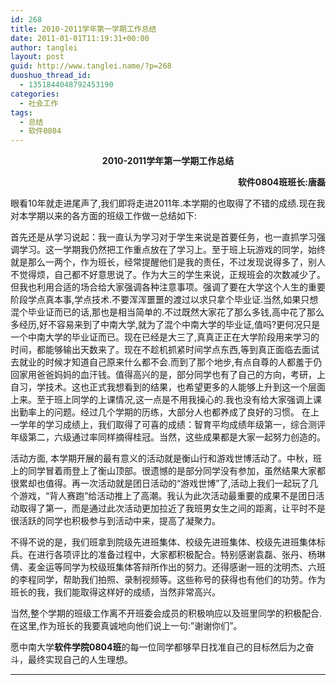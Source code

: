 ```yaml
---
id: 268
title: 2010-2011学年第一学期工作总结
date: 2011-01-01T11:19:31+00:00
author: tanglei
layout: post
guid: http://www.tanglei.name/?p=268
duoshuo_thread_id:
  - 1351844048792453190
categories:
  - 社会工作
tags:
  - 总结
  - 软件0804
---
```

<p style="text-align: center;">
  <strong> 2010-2011学年第一学期工作总结</strong>
</p>

<p style="text-align: right;">
  <strong> 软件0804班班长</strong><strong>:</strong><strong>唐磊</strong><strong> </strong>
</p>

眼看10年就走进尾声了,我们即将走进2011年.本学期的也取得了不错的成绩.现在我对本学期以来的各方面的班级工作做一总结如下:

首先还是从学习说起：我一直认为学习对于学生来说是首要任务，也一直抓学习强调学习。这一学期我仍然把工作重点放在了学习上。至于班上玩游戏的同学，始终就是那么一两个，作为班长，经常提醒他们是我的责任，不过发现说得多了，别人不觉得烦，自己都不好意思说了。作为大三的学生来说，正规班会的次数减少了。但我也利用合适的场合给大家强调各种注意事项。强调了要在大学这个人生的重要阶段学点真本事,学点技术.不要浑浑噩噩的渡过以求只拿个毕业证.当然,如果只想混个毕业证而已的话,那也是相当简单的.不过既然大家花了那么多钱,高中花了那么多经历,好不容易来到了中南大学,就为了混个中南大学的毕业证,值吗?更何况只是一个中南大学的毕业证而已。现在已经是大三了,真真正正在大学阶段用来学习的时间，都能够输出天数来了。现在不趁机抓紧时间学点东西,等到真正面临去面试去就业的时候才知道自己原来什么都不会.而到了那个地步,有点自尊的人都羞于仍回家用爸爸妈妈的血汗钱。值得高兴的是，部分同学也有了自己的方向，考研，上自习，学技术。这也正式我想看到的结果，也希望更多的人能够上升到这一个层面上来。至于班上同学的上课情况,这一点是不用我操心的.我也没有给大家强调上课出勤率上的问题。经过几个学期的历练，大部分人也都养成了良好的习惯。 在上一学年的学习成绩上，我们取得了可喜的成绩：智育平均成绩年级第一，综合测评年级第二，六级通过率同样摘得桂冠。当然，这些成果都是大家一起努力创造的。

活动方面, 本学期开展的最有意义的活动就是衡山行和游戏世博活动了。中秋，班上的同学冒着雨登上了衡山顶部。很遗憾的是部分同学没有参加，虽然结果大家都很累却也值得。再一次活动就是团日活动的“游戏世博”了,活动上我们一起玩了几个游戏，“背人赛跑”给活动推上了高潮。我认为此次活动最重要的成果不是团日活动取得了第一，而是通过此次活动更加拉近了我班男女生之间的距离，让平时不是很活跃的同学也积极参与到活动中来，提高了凝聚力。

不得不说的是，我们班拿到院级先进班集体、校级先进班集体、校级先进班集体标兵。在进行各项评比的准备过程中，大家都积极配合。特别感谢袁磊、张丹、杨琳倩、麦金运等同学为校级班集体答辩所作出的努力。还得感谢一班的沈明杰、六班的李程同学，帮助我们拍照、录制视频等。这些称号的获得也有他们的功劳。作为班长的我，我们能取得这样好的成绩，当然非常高兴。

当然,整个学期的班级工作离不开班委会成员的积极响应以及班里同学的积极配合.在这里,作为班长的我要真诚地向他们说上一句:”谢谢你们”。

愿中南大学**软件学院0804班**的每一位同学都够早日找准自己的目标然后为之奋斗，最终实现自己的人生理想。

 ****
